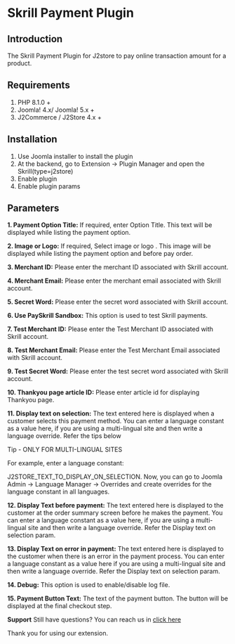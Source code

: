# Skrill Payment Plugin

## Introduction <a href="#introduction" id="introduction"></a>

The Skrill Payment Plugin for J2store to pay online transaction amount for a product.

## Requirements <a href="#requirements" id="requirements"></a>

1. PHP 8.1.0 +
2. Joomla! 4.x/ Joomla! 5.x +
3. J2Commerce / J2Store 4.x +

## Installation <a href="#installation" id="installation"></a>

1. Use Joomla installer to install the plugin
2. At the backend, go to Extension -> Plugin Manager and open the Skrill(type=j2store)
3. Enable plugin
4. Enable plugin params

## Parameters <a href="#parameters" id="parameters"></a>

**1. Payment Option Title:** If required, enter Option Title. This text will be displayed while listing the payment option.

**2. Image or Logo:** If required, Select image or logo . This image will be displayed while listing the payment option and before pay order.

**3. Merchant ID:** Please enter the merchant ID associated with Skrill account.

**4. Merchant Email:** Please enter the merchant email associated with Skrill account.

**5. Secret Word:** Please enter the secret word associated with Skrill account.

**6. Use PaySkrill Sandbox:** This option is used to test Skrill payments.

**7. Test Merchant ID:** Please enter the Test Merchant ID associated with Skrill account.

**8. Test Merchant Email:** Please enter the Test Merchant Email associated with Skrill account.

**9. Test Secret Word:** Please enter the test secret word associated with Skrill account.

**10. Thankyou page article ID:** Please enter article id for displaying Thankyou page.

**11. Display text on selection:** The text entered here is displayed when a customer selects this payment method. You can enter a language constant as a value here, if you are using a multi-lingual site and then write a language override. Refer the tips below

Tip - ONLY FOR MULTI-LINGUAL SITES

For example, enter a language constant:

J2STORE\_TEXT\_TO\_DISPLAY\_ON\_SELECTION. Now, you can go to Joomla Admin -> Language Manager -> Overrides and create overrides for the language constant in all languages.

**12. Display Text before payment:** The text entered here is displayed to the customer at the order summary screen before he makes the payment. You can enter a language constant as a value here, if you are using a multi-lingual site and then write a language override. Refer the Display text on selection param.

**13. Display Text on error in payment:** The text entered here is displayed to the customer when there is an error in the payment process. You can enter a language constant as a value here if you are using a multi-lingual site and then write a language override. Refer the Display text on selection param.

**14. Debug:** This option is used to enable/disable log file.

**15. Payment Button Text:** The text of the payment button. The button will be displayed at the final checkout step.

**Support** Still have questions? You can reach us in [click here](https://docs.j2store.org/payment-methods/support@j2store.org)

Thank you for using our extension.
